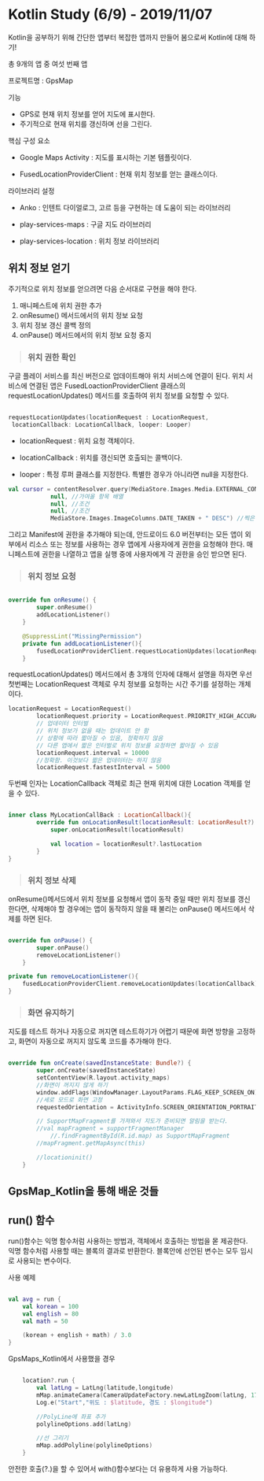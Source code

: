 # Kotlin Study (6/9) - 2019/11/07

Kotlin을 공부하기 위해 간단한 앱부터 복잡한 앱까지 만들어 봄으로써 Kotlin에 대해 하기!

총 9개의 앱 중 여섯 번째 앱

프로젝트명 : GpsMap

기능

* GPS로 현재 위치 정보를 얻어 지도에 표시한다.
* 주기적으로 현재 위치를 갱신하며 선을 그린다.
  

핵심 구성 요소

* Google Maps Activity : 지도를 표시하는 기본 템플릿이다.
  
* FusedLocationProviderClient : 현재 위치 정보를 얻는 클래스이다.


라이브러리 설정
* Anko : 인텐트 다이얼로그, 고르 등을 구현하는 데 도움이 되는 라이브러리
  
* play-services-maps : 구글 지도 라이브러리
  
* play-services-location : 위치 정보 라이브러리


## 위치 정보 얻기

주기적으로 위치 정보를 얻으려면 다음 순서대로 구현을 해야 한다.

1. 매니페스트에 위치 권한 추가
2. onResume() 메서드에서의 위치 정보 요청
3. 위치 정보 갱신 콜백 정의
4. onPause() 메서드에서의 위치 정보 요청 중지
   

>### 위치 권한 확인

구글 플레이 서비스를 최신 버전으로 업데이트해야 위치 서비스에 연결이 된다. 위치 서비스에 연결된 앱은 FusedLoactionProviderClient 클래스의 requestLocationUpdates() 메서드를 호출하여 위치 정보를 요청할 수 있다.

```kotlin

requestLocationUpdates(locationRequest : LocationRequest,
 locationCallback: LocationCallback, looper: Looper)
```

* locationRequest : 위치 요청 객체이다.
  
* locationCallback : 위치를 갱신되면 호출되는 콜백이다.
  
* looper : 특정 루퍼 클래스를 지정한다. 특별한 경우가 아니라면 null을 지정한다.



``` kotlin
val cursor = contentResolver.query(MediaStore.Images.Media.EXTERNAL_CONTENT_URI,
            null, //가여올 항목 배열
            null, //조건
            null, //조건
            MediaStore.Images.ImageColumns.DATE_TAKEN + " DESC") //찍은 날짜 내림차순
```

그리고 Manifest에 권한을 추가해야 되는데, 안드로이드 6.0 버전부터는 모든 앱이 외부에서 리소스 또는 정보를 사용하는 경우 앱에게 사용자에게 권한을 요청해야 한다. 매니페스트에 권한을 나열하고 앱을 실행 중에 사용자에게 각 권한을 승인 받으면 된다.

>### 위치 정보 요청

```kotlin

override fun onResume() {
        super.onResume()
        addLocationListener()
    }

    @SuppressLint("MissingPermission")
    private fun addLocationListener(){
        fusedLocationProviderClient.requestLocationUpdates(locationRequest,locationCallback, null)
    }

```

requestLocationUpdates() 메서드에서 총 3개의 인자에 대해서 설명을 하자면 우선 첫번째는 LocationRequest 객체로 우치 정보를 요청하는 시간 주기를 설정하는 개체이다.

```kotlin
locationRequest = LocationRequest()
        locationRequest.priority = LocationRequest.PRIORITY_HIGH_ACCURACY
        // 업데이터 인터벌
        // 위치 정보가 없을 때는 업데이트 안 함
        // 상황에 따라 짧아질 수 있음, 정확하지 않음
        // 다른 앱에서 짧은 인터벌로 위치 정보를 요청하면 짧아질 수 있음
        locationRequest.interval = 10000
        //정확함. 이것보다 짧은 업데이터는 하지 않음
        locationRequest.fastestInterval = 5000

```

두번째 인자는 LocationCallback 객체로 최근 현재 위치에 대한 Location 객체를 얻을 수 있다. 

```kotlin

inner class MyLocationCallBack : LocationCallback(){
        override fun onLocationResult(locationResult: LocationResult?) {
            super.onLocationResult(locationResult)

            val location = locationResult?.lastLocation
        }
}

```

>### 위치 정보 삭제

onResume()메서드에서 위치 정보를 요청해서 앱이 동작 중일 때만 위치 정보를 갱신한다면, 삭제해야 할 경우에는 앱이 동작하지 않을 때 불리는 onPause() 메서드에서 삭제를 하면 된다.

```kotlin

override fun onPause() {
        super.onPause()
        removeLocationListener()
    }

private fun removeLocationListener(){
    fusedLocationProviderClient.removeLocationUpdates(locationCallback)
}

```

>### 화면 유지하기

지도를 테스트 하거나 자동으로 꺼지면 테스트하기가 어렵기 때문에 화면 방향을 고정하고, 화면이 자동으로 꺼지지 않도록 코드를 추가해야 한다.

```kotlin

override fun onCreate(savedInstanceState: Bundle?) {
        super.onCreate(savedInstanceState)
        setContentView(R.layout.activity_maps)
        //화면이 꺼지지 않게 하기
        window.addFlags(WindowManager.LayoutParams.FLAG_KEEP_SCREEN_ON)
        //세로 모드로 화면 고정
        requestedOrientation = ActivityInfo.SCREEN_ORIENTATION_PORTRAIT

        // SupportMapFragment를 가져와서 지도가 준비되면 알림을 받는다.
        //val mapFragment = supportFragmentManager
            //.findFragmentById(R.id.map) as SupportMapFragment
        //mapFragment.getMapAsync(this)

        //locationinit()
    }
```

## GpsMap_Kotlin을 통해 배운 것들

## run() 함수

run()함수는 익명 함수처럼 사용하는 방법과, 객체에서 호출하는 방법을 몯 제공한다. 익명 함수처럼 사용할 때는 블록의 결과로 반환한다. 블록안에 선언된 변수는 모두 임시로 사용되는 변수이다. 

사용 예제

```kotlin

val avg = run {
    val korean = 100
    val english = 80
    val math = 50

    (korean + english + math) / 3.0
}

```

GpsMaps_Kotlin에서 사용했을 경우

```kotlin

    location?.run {
        val latLng = LatLng(latitude,longitude)
        mMap.animateCamera(CameraUpdateFactory.newLatLngZoom(latLng, 17f))  
        Log.e("Start","위도 : $latitude, 경도 : $longitude")

        //PolyLine에 좌표 추가
        polylineOptions.add(latLng)

        //선 그리기
        mMap.addPolyline(polylineOptions)
    }

```

안전한 호출(?.)을 할 수 있어서 with()함수보다는 더 유용하게 사용 가능하다.

